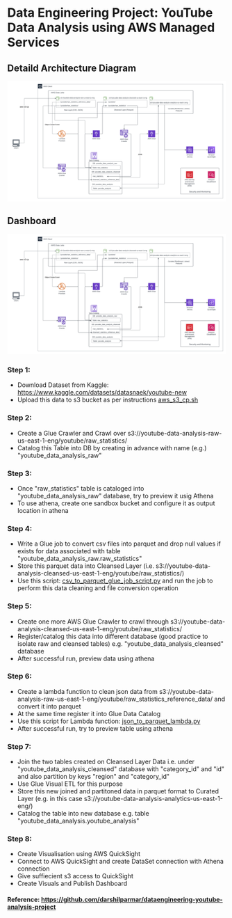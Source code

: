 # Data Engineering Project: YouTube Data Analysis using AWS Managed Services

## Detaild Architecture Diagram

![Detaild Architecture Diagram by Maaz Ahmed](journal%20/assets/YouTube%20Data%20Analysis.png "Detaild Architecture Diagram by Maaz Ahmed")

## Dashboard
![Dashboard](journal%20/assets/YouTube%20Data%20Analysis.png "Dashboard")

### Step 1:

- Download Dataset from Kaggle: https://www.kaggle.com/datasets/datasnaek/youtube-new
- Upload this data to s3 bucket as per instructions [aws_s3_cp.sh](https://github.com/maaz-ahmed-ansari/youtube-data-analysis-project/blob/main/aws_s3_cp.sh)

### Step 2:

- Create a Glue Crawler and Crawl over s3://youtube-data-analysis-raw-us-east-1-eng/youtube/raw_statistics/
- Catalog this Table into DB by creating in advance with name (e.g.) "youtube_data_analysis_raw"

### Step 3:

- Once "raw_statistics" table is cataloged into "youtube_data_analysis_raw" database, try to preview it usig Athena
- To use athena, create one sandbox bucket and configure it as output location in athena

### Step 4:

- Write a Glue job to convert csv files into parquet and drop null values if exists for data associated with table "youtube_data_analysis_raw.raw_statistics"
- Store this parquet data into Cleansed Layer (i.e. s3://youtube-data-analysis-cleansed-us-east-1-eng/youtube/raw_statistics/)
- Use this script: [csv_to_parquet_glue_job_script.py](https://github.com/maaz-ahmed-ansari/youtube-data-analysis-project/blob/main/csv_to_parquet_glue_job_script.py) and run the job to perform this data cleaning and file conversion operation

### Step 5:

- Create one more AWS Glue Crawler to crawl through s3://youtube-data-analysis-cleansed-us-east-1-eng/youtube/raw_statistics/
- Register/catalog this data into different database (good practice to isolate raw and cleansed tables) e.g. "youtube_data_analysis_cleansed" database
- After successful run, preview data using athena

### Step 6:

- Create a lambda function to clean json data from s3://youtube-data-analysis-raw-us-east-1-eng/youtube/raw_statistics_reference_data/ and convert it into parquet
- At the same time register it into Glue Data Catalog
- Use this script for Lambda function: [json_to_parquet_lambda.py](https://github.com/maaz-ahmed-ansari/youtube-data-analysis-project/blob/main/json_to_parquet_lambda.py)
- After successful run, try to preview table using athena

### Step 7:

- Join the two tables created on Cleansed Layer Data i.e. under "youtube_data_analysis_cleansed" database with "category_id" and "id" and also partition by keys "region" and "category_id"
- Use Glue Visual ETL for this purpose
- Store this new joined and partitoned data in parquet format to Curated Layer (e.g. in this case s3://youtube-data-analysis-analytics-us-east-1-eng/)
- Catalog the table into new database e.g. table "youtube_data_analysis.youtube_analysis"

### Step 8:

- Create Visualisation using AWS QuickSight
- Connect to AWS QuickSight and create DataSet connection with Athena connection
- Give suffiecient s3 access to QuickSight
- Create Visuals and Publish Dashboard

#### Reference: https://github.com/darshilparmar/dataengineering-youtube-analysis-project
